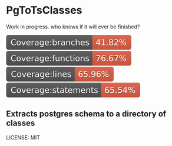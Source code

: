 # PgToTsClasses

Work in progress. who knows if it will ever be finished?

![branches](./coverage/badge-branches.svg)
![functions](./coverage/badge-functions.svg)
![lines](./coverage/badge-lines.svg)
![statements](./coverage/badge-statements.svg)

## Extracts postgres schema to a directory of classes

LICENSE: MIT
